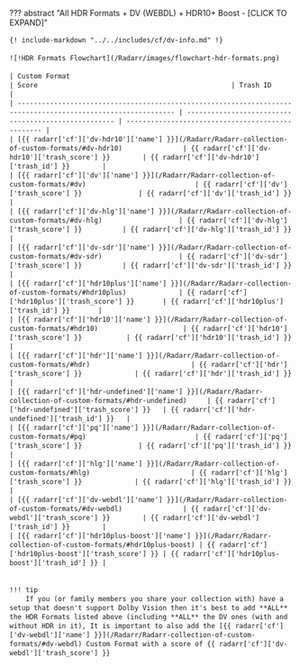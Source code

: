 ??? abstract "All HDR Formats + DV (WEBDL) + HDR10+ Boost - [CLICK TO EXPAND]"

    {! include-markdown "../../includes/cf/dv-info.md" !}

    ![!HDR Formats Flowchart](/Radarr/images/flowchart-hdr-formats.png)

    | Custom Format                                                                                                 | Score                                                | Trash ID                                          |
    | ------------------------------------------------------------------------------------------------------------- | ---------------------------------------------------- | ------------------------------------------------- |
    | [{{ radarr['cf']['dv-hdr10']['name'] }}](/Radarr/Radarr-collection-of-custom-formats/#dv-hdr10)               | {{ radarr['cf']['dv-hdr10']['trash_score'] }}        | {{ radarr['cf']['dv-hdr10']['trash_id'] }}        |
    | [{{ radarr['cf']['dv']['name'] }}](/Radarr/Radarr-collection-of-custom-formats/#dv)                           | {{ radarr['cf']['dv']['trash_score'] }}              | {{ radarr['cf']['dv']['trash_id'] }}              |
    | [{{ radarr['cf']['dv-hlg']['name'] }}](/Radarr/Radarr-collection-of-custom-formats/#dv-hlg)                   | {{ radarr['cf']['dv-hlg']['trash_score'] }}          | {{ radarr['cf']['dv-hlg']['trash_id'] }}          |
    | [{{ radarr['cf']['dv-sdr']['name'] }}](/Radarr/Radarr-collection-of-custom-formats/#dv-sdr)                   | {{ radarr['cf']['dv-sdr']['trash_score'] }}          | {{ radarr['cf']['dv-sdr']['trash_id'] }}          |
    | [{{ radarr['cf']['hdr10plus']['name'] }}](/Radarr/Radarr-collection-of-custom-formats/#hdr10plus)             | {{ radarr['cf']['hdr10plus']['trash_score'] }}       | {{ radarr['cf']['hdr10plus']['trash_id'] }}       |
    | [{{ radarr['cf']['hdr10']['name'] }}](/Radarr/Radarr-collection-of-custom-formats/#hdr10)                     | {{ radarr['cf']['hdr10']['trash_score'] }}           | {{ radarr['cf']['hdr10']['trash_id'] }}           |
    | [{{ radarr['cf']['hdr']['name'] }}](/Radarr/Radarr-collection-of-custom-formats/#hdr)                         | {{ radarr['cf']['hdr']['trash_score'] }}             | {{ radarr['cf']['hdr']['trash_id'] }}             |
    | [{{ radarr['cf']['hdr-undefined']['name'] }}](/Radarr/Radarr-collection-of-custom-formats/#hdr-undefined)     | {{ radarr['cf']['hdr-undefined']['trash_score'] }}   | {{ radarr['cf']['hdr-undefined']['trash_id'] }}   |
    | [{{ radarr['cf']['pq']['name'] }}](/Radarr/Radarr-collection-of-custom-formats/#pq)                           | {{ radarr['cf']['pq']['trash_score'] }}              | {{ radarr['cf']['pq']['trash_id'] }}              |
    | [{{ radarr['cf']['hlg']['name'] }}](/Radarr/Radarr-collection-of-custom-formats/#hlg)                         | {{ radarr['cf']['hlg']['trash_score'] }}             | {{ radarr['cf']['hlg']['trash_id'] }}             |
    | [{{ radarr['cf']['dv-webdl']['name'] }}](/Radarr/Radarr-collection-of-custom-formats/#dv-webdl)               | {{ radarr['cf']['dv-webdl']['trash_score'] }}        | {{ radarr['cf']['dv-webdl']['trash_id'] }}        |
    | [{{ radarr['cf']['hdr10plus-boost']['name'] }}](/Radarr/Radarr-collection-of-custom-formats/#hdr10plus-boost) | {{ radarr['cf']['hdr10plus-boost']['trash_score'] }} | {{ radarr['cf']['hdr10plus-boost']['trash_id'] }} |


    !!! tip
        If you (or family members you share your collection with) have a setup that doesn't support Dolby Vision then it's best to add **ALL** the HDR Formats listed above (including **ALL** the DV ones (with and without HDR in it), It is important to also add the [{{ radarr['cf']['dv-webdl']['name'] }}](/Radarr/Radarr-collection-of-custom-formats/#dv-webdl) Custom Format with a score of {{ radarr['cf']['dv-webdl']['trash_score'] }}
